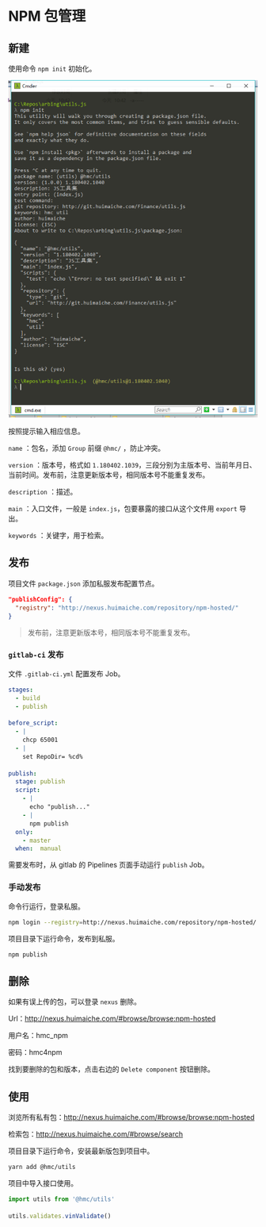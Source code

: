 # NPM 包管理

## 新建

使用命令 `npm init` 初始化。

![PM包新](../assets/NPMPackageInit.png)

按照提示输入相应信息。

`name` ：包名，添加 `Group` 前缀 `@hmc/` ，防止冲突。

`version` ：版本号，格式如 `1.180402.1039`，三段分别为主版本号、当前年月日、当前时间。发布前，注意更新版本号，相同版本号不能重复发布。

`description` ：描述。

`main` ：入口文件，一般是 `index.js`，包要暴露的接口从这个文件用 `export` 导出。

`keywords` ：关键字，用于检索。

## 发布

项目文件 `package.json` 添加私服发布配置节点。

```json
"publishConfig": {
  "registry": "http://nexus.huimaiche.com/repository/npm-hosted/"
}
```

> 发布前，注意更新版本号，相同版本号不能重复发布。

### `gitlab-ci` 发布

文件 `.gitlab-ci.yml` 配置发布 Job。

```yaml
stages:
  - build
  - publish

before_script:
  - |
    chcp 65001
  - |
    set RepoDir= %cd%

publish:
  stage: publish
  script:
    - |
      echo "publish..."
    - |
      npm publish
  only:
    - master
  when:  manual
```

需要发布时，从 gitlab 的 Pipelines 页面手动运行 `publish` Job。

### 手动发布

命令行运行，登录私服。

```bash
npm login --registry=http://nexus.huimaiche.com/repository/npm-hosted/
```

项目目录下运行命令，发布到私服。

```bash
npm publish
```

## 删除

如果有误上传的包，可以登录 `nexus` 删除。

Url：http://nexus.huimaiche.com/#browse/browse:npm-hosted

用户名：hmc_npm

密码：hmc4npm

找到要删除的包和版本，点击右边的 `Delete component` 按钮删除。

## 使用

浏览所有私有包：http://nexus.huimaiche.com/#browse/browse:npm-hosted

检索包：http://nexus.huimaiche.com/#browse/search

项目目录下运行命令，安装最新版包到项目中。

```bash
yarn add @hmc/utils
```

项目中导入接口使用。

```js
import utils from '@hmc/utils'

utils.validates.vinValidate()
```
